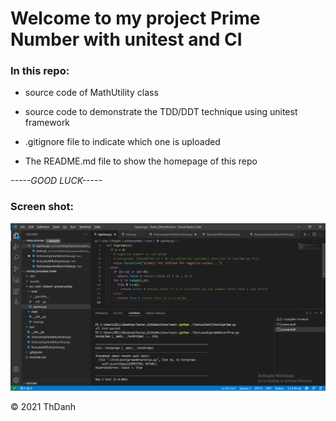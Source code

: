 # Welcome to my project Prime Number with unitest and CI

### In this repo:

* source code of MathUtility class
  
* source code to demonstrate the TDD/DDT technique using unitest framework
  
* .gitignore file to indicate which one is uploaded

* The README.md file to show the homepage of this repo

 
 *-----GOOD LUCK-----*
 
### Screen shot:
![Unitest-TDD](https://github.com/ThanhDanh-1999/software_testing_python/blob/main/images/image_run_code.png)

 © 2021 ThDanh